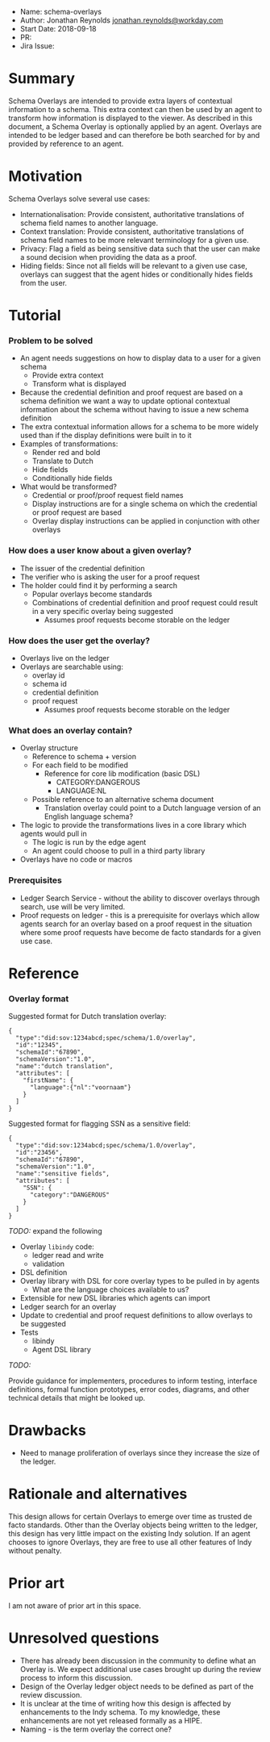 - Name: schema-overlays
- Author: Jonathan Reynolds jonathan.reynolds@workday.com
- Start Date: 2018-09-18
- PR:
- Jira Issue:

# Summary
[summary]: #summary

Schema Overlays are intended to provide extra layers of contextual information to a schema. This extra context can then be used by an agent to transform how information is displayed to the viewer. As described in this document, a Schema Overlay is optionally applied by an agent. Overlays are intended to be ledger based and can therefore be both searched for by and provided by reference to an agent.

# Motivation
[motivation]: #motivation

Schema Overlays solve several use cases:
* Internationalisation: Provide consistent, authoritative translations of schema field names to another language.
* Context translation: Provide consistent, authoritative translations of schema field names to be more relevant terminology for a given use.
* Privacy: Flag a field as being sensitive data such that the user can make a sound decision when providing the data as a proof.
* Hiding fields: Since not all fields will be relevant to a given use case, overlays can suggest that the agent hides or conditionally hides fields from the user.

# Tutorial
[tutorial]: #tutorial

### Problem to be solved
* An agent needs suggestions on how to display data to a user for a given schema
  * Provide extra context
  * Transform what is displayed
* Because the credential definition and proof request are based on a schema definition we want a way to update optional contextual information about the schema without having to issue a new schema definition
* The extra contextual information allows for a schema to be more widely used than if the display definitions were built in to it
* Examples of transformations:
  * Render red and bold
  * Translate to Dutch
  * Hide fields
  * Conditionally hide fields
* What would be transformed?
  * Credential or proof/proof request field names
  * Display instructions are for a single schema on which the credential or proof request are based
  * Overlay display instructions can be applied in conjunction with other overlays

### How does a user know about a given overlay?
* The issuer of the credential definition
* The verifier who is asking the user for a proof request
* The holder could find it by performing a search
  * Popular overlays become standards
  * Combinations of credential definition and proof request could result in a very specific overlay being suggested
    * Assumes proof requests become storable on the ledger

### How does the user get the overlay?
* Overlays live on the ledger
* Overlays are searchable using:
  * overlay id
  * schema id
  * credential definition
  * proof request
    * Assumes proof requests become storable on the ledger

### What does an overlay contain?
* Overlay structure
  * Reference to schema + version
  * For each field to be modified
    * Reference for core lib modification (basic DSL)
      * CATEGORY:DANGEROUS
      * LANGUAGE:NL
  * Possible reference to an alternative schema document
    * Translation overlay could point to a Dutch language version of an English language schema?
* The logic to provide the transformations lives in a core library which agents would pull in
  * The logic is run by the edge agent
  * An agent could choose to pull in a third party library
* Overlays have no code or macros

### Prerequisites
* Ledger Search Service - without the ability to discover overlays through search, use will be very limited.
* Proof requests on ledger - this is a prerequisite for overlays which allow agents search for an overlay based on a proof request in the situation where some proof requests have become de facto standards for a given use case.


# Reference
[reference]: #reference

### Overlay format

Suggested format for Dutch translation overlay:
```
{
  "type":"did:sov:1234abcd;spec/schema/1.0/overlay",
  "id":"12345",
  "schemaId":"67890",
  "schemaVersion":"1.0",
  "name":"dutch translation",
  "attributes": [
    "firstName": {
      "language":{"nl":"voornaam"}
    }
  ]
}
```

Suggested format for flagging SSN as a sensitive field:
```
{
  "type":"did:sov:1234abcd;spec/schema/1.0/overlay",
  "id":"23456",
  "schemaId":"67890",
  "schemaVersion":"1.0",
  "name":"sensitive fields",
  "attributes": [
    "SSN": {
      "category":"DANGEROUS"
    }
  ]
}
```

_TODO:_ expand the following
* Overlay `libindy` code:
  * ledger read and write
  * validation
* DSL definition
* Overlay library with DSL for core overlay types to be pulled in by agents
  * What are the language choices available to us?
* Extensible for new DSL libraries which agents can import
* Ledger search for an overlay
* Update to credential and proof request definitions to allow overlays to be suggested
* Tests
  * libindy
  * Agent DSL library

_TODO:_

Provide guidance for implementers, procedures to inform testing,
interface definitions, formal function prototypes, error codes,
diagrams, and other technical details that might be looked up.

# Drawbacks
[drawbacks]: #drawbacks

* Need to manage proliferation of overlays since they increase the size of the ledger.

# Rationale and alternatives
[alternatives]: #alternatives

This design allows for certain Overlays to emerge over time as trusted de facto standards. Other than the Overlay objects being written to the ledger, this design has very little impact on the existing Indy solution. If an agent chooses to ignore Overlays, they are free to use all other features of Indy without penalty.

# Prior art
[prior-art]: #prior-art

I am not aware of prior art in this space.

# Unresolved questions
[unresolved]: #unresolved-questions

* There has already been discussion in the community to define what an Overlay is. We expect additional use cases brought up during the review process to inform this discussion.
* Design of the Overlay ledger object needs to be defined as part of the review discussion.
* It is unclear at the time of writing how this design is affected by enhancements to the Indy schema. To my knowledge, these enhancements are not yet released formally as a HIPE.
* Naming - is the term overlay the correct one?
